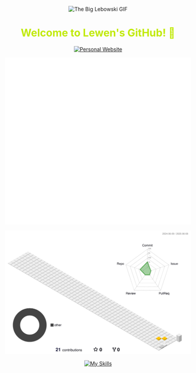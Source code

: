 <div align="center">

![The Big Lebowski GIF](https://media2.giphy.com/media/v1.Y2lkPTc5MGI3NjExMDcxYjB5YnFwZHpsc3l2Y2N0ZWwzOXh1NjR2OWtpbDV1eHh2enR5ZiZlcD12MV9pbnRlcm5hbF9naWZfYnlfaWQmY3Q9Zw/7srpeY4TZMrO8/giphy.gif)
<!-- Welcome words -->
<h1 style="color: #c1ea09;">Welcome to Lewen's GitHub! 👋</h1>

<!-- Little Logo -->
<div style="display: flex; flex-direction: column; align-items: center; gap: 15px;">
  <div style="display: flex; justify-content: center; gap: 10px;">
    <a href="http://lewen-wangcc.github.io/">
      <img src="https://img.shields.io/badge/Personal-Website-4A90E2?style=flat" alt="Personal Website">
    </a>
  </div>
</div>

<!-- Stats Words -->
<p align="center">
  <img src="./github-metrics.svg" alt="Metrics" width="600">
</p>

<!-- 3D GitHub Contribution -->
<picture>
  <source media="(prefers-color-scheme: dark)" 
          srcset="https://github.com/Lewen-WangCC/Lewen-WangCC/blob/main/profile-3d-contrib/profile-night-view.svg" />
  <source media="(prefers-color-scheme: light)" 
          srcset="https://github.com/Lewen-WangCC/Lewen-WangCC/blob/main/profile-3d-contrib/profile-south-season-animate.svg" />
  <img src="https://github.com/Lewen-WangCC/Lewen-WangCC/blob/main/profile-3d-contrib/profile-south-season-animate.svg" 
       alt="GitHub 3D Contribution" />
</picture>

<!-- Skills Emoji -->
[![My Skills](https://skillicons.dev/icons?i=py,cpp,linux,github,vscode,pycharm,anaconda,vim,git,bash,docker,nginx&theme=dark&perline=7)](https://skillicons.dev)
<!--
**Lewen-WangCC/Lewen-WangCC** is a ✨ _special_ ✨ repository because its `README.md` (this file) appears on your GitHub profile.

Here are some ideas to get you started:

- 🔭 I’m currently working on ...
- 🌱 I’m currently learning ...
- 👯 I’m looking to collaborate on ...
- 🤔 I’m looking for help with ...
- 💬 Ask me about ...
- 📫 How to reach me: ...
- 😄 Pronouns: ...
- ⚡ Fun fact: ...
-->
